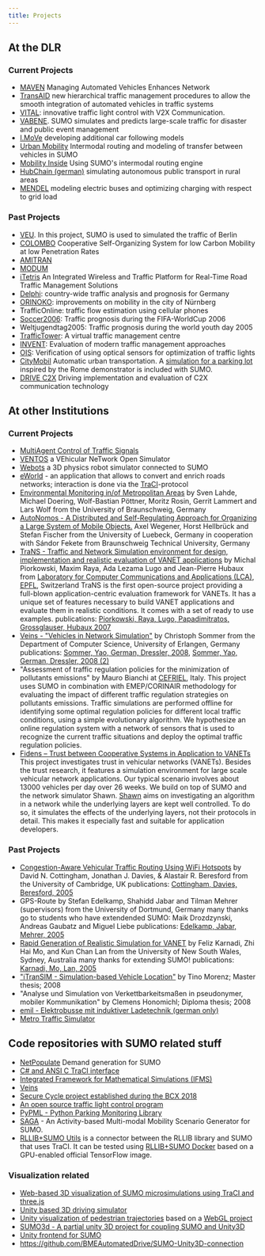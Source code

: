 ```yaml
---
title: Projects
---
```


## At the DLR

### Current Projects

- [MAVEN](http://www.maven-its.eu/) Managing Automated Vehicles
  Enhances Network
- [TransAID](https://ec.europa.eu/inea/en/horizon-2020/projects/H2020-Transport/Automated-Road-Transport/TransAID)
  new hierarchical traffic management procedures to allow the smooth
  integration of automated vehicles in traffic systems
- [VITAL](https://www.dlr.de/fs/en/desktopdefault.aspx/tabid-10704/20365_read-42579/):
  innovative traffic light control with V2X Communication.
- [VABENE](https://verkehrsforschung.dlr.de/en/projects/vabene). SUMO simulates and predicts
  large-scale traffic for disaster and public event management
- [I.MoVe](https://verkehrsforschung.dlr.de/de/projekte/imove)
  developing additional car following models
- [Urban Mobility](http://www.urmo.info/) Intermodal routing and
  modeling of transfer between vehicles in SUMO
- [Mobility Inside](http://www.mobilityinside.de/) Using SUMO's
  intermodal routing engine
- [HubChain (german)](http://komob.de/projekte/hub-chain/) simulating
  autonomous public transport in rural areas
- [MENDEL](http://mendel-projekt.de/en/home-2/) modeling electric
  buses and optimizing charging with respect to grid load

### Past Projects

- [VEU](https://www.dlr.de/VEU/). In this project, SUMO is used to
  simulated the traffic of Berlin
- [COLOMBO](https://verkehrsforschung.dlr.de/en/projects/colombo) Cooperative Self-Organizing
  System for low Carbon Mobility at low Penetration Rates
- [AMITRAN](https://web.archive.org/web/20180815190303/http://www.amitran.eu/)
- [MODUM](https://web.archive.org/web/20180831121624/http://modum-project.eu/)
- [iTetris](http://www.ict-itetris.eu/) An Integrated Wireless and
  Traffic Platform for Real-Time Road Traffic Management Solutions
- [Delphi](https://www.dlr.de/sc/desktopdefault.aspx/tabid-1262/1765_read-9581): country-wide traffic analysis and prognosis for Germany
- [ORINOKO](https://www.nuernberg.de/imperia/md/verkehrsplanung/dokumente/orinoko_final_internet.pdf): improvements on mobility in the
  city of Nürnberg
- TrafficOnline: traffic flow estimation using cellular phones
- [Soccer2006](https://web.archive.org/web/20150705081516/http://www.dlr.de/desktopdefault.aspx/tabid-1296):
  Traffic prognosis during the FIFA-WorldCup 2006
- Weltjugendtag2005: Traffic prognosis during the world youth day 2005
- [TrafficTower](https://www.dlr.de/fs/desktopdefault.aspx/tabid-1237/5441_read-12154/):
  A virtual traffic management centre
- [INVENT](http://www.invent-online.de/): Evaluation of modern traffic
  management approaches
- [OIS](https://web.archive.org/web/20040826034935/http://www.dlr.de/vf/forschung/projekte/ois): Verification of
  using optical sensors for optimization of traffic lights
- [CityMobil](https://web.archive.org/web/20191204150245/http://www.citymobil-project.eu:80/) Automatic urban
  transportation. A [simulation for a parking lot](../Tutorials/CityMobil.md) inspired by the Rome
  demonstrator is included with SUMO.
- [DRIVE C2X](https://web.archive.org/web/20170311043037/http://www.drive-c2x.eu/project) Driving implementation
  and evaluation of C2X communication technology

## At other Institutions

### Current Projects

- [MultiAgent Control of Traffic
  Signals](https://github.com/k0emt/macts)
- [VENTOS](http://maniam.github.io/VENTOS/) a VEhicular NeTwork Open
  Simulator
- [Webots](https://www.cyberbotics.com/) a 3D physics robot simulator
  connected to SUMO
- [eWorld](https://web.archive.org/web/20161205050209/http://eworld.sourceforge.net/) - an application that
  allows to convert and enrich roads networks; interaction is done via
  the [TraCI](../TraCI.md)-protocol
- [Environmental Monitoring in/of Metropolitan Areas](http://www.ibr.cs.tu-bs.de/projects/emma/index.xml?lang=en)
  by Sven Lahde, Michael Doering, Wolf-Bastian Pöttner, Moritz Rosin,
  Gerrit Lammert and Lars Wolf from the University of Braunschweig,
  Germany
- [AutoNomos - A Distributed and Self-Regulating Approach for Organizing a Large System of Mobile Objects.](https://web.archive.org/web/20180307071524/http://auto-nomos.de/) Axel Wegener, Horst Hellbrück
  and Stefan Fischer from the University of Luebeck, Germany in
  cooperation with Sándor Fekete from Braunschweig Technical
  University, Germany
- [TraNS - Traffic and Network Simulation environment for design, implementation
  and realistic evaluation of VANET
  applications](http://trans.epfl.ch)
  by Michal Piorkowski, Maxim Raya, Ada Lezama Lugo and Jean-Pierre
  Hubaux from [Laboratory for Computer Communications and Applications
  (LCA)](http://lcawww.epfl.ch), [EPFL](http://www.epfl.ch),
  Switzerland
  TraNS is the first open-source project providing a full-blown
  application-centric evaluation framework for VANETs. It has a unique
  set of features necessary to build VANET applications and evaluate
  them in realistic conditions. It comes with a set of ready to use
  examples.
  publications: [Piorkowski, Raya, Lugo, Papadimitratos, Grossglauser,
  Hubaux
  2007](../Publications.md#piorkowskirayalugopapadimitratosgrossglauserhubaux2007)
- [Veins - "Vehicles in Network Simulation"](https://veins.car2x.org/)
  by Christoph Sommer from the Department of Computer Science,
  University of Erlangen, Germany
  publications: [Sommer, Yao, German, Dressler, 2008](../Publications.md#sommeryaogermandressler2008), [Sommer,
  Yao, German, Dressler, 2008
  (2)](../Publications.md#sommeryaogermandressler2008_2)
- "Assessment of traffic regulation policies for the minimization of
  pollutants emissions"
  by Mauro Bianchi at [CEFRIEL](http://www.cefriel.it/), Italy.
  This project uses SUMO in combination with EMEP/CORINAIR methodology
  for evaluating the impact of different traffic regulation strategies
  on pollutants emissions. Traffic simulations are performed offline
  for identifying some optimal regulation policies for different local
  traffic conditions, using a simple evolutionary algorithm. We
  hypothesize an online regulation system with a network of sensors
  that is used to recognize the current traffic situations and deploy
  the optimal traffic regulation policies.
- [Fidens – Trust between Cooperative Systems in Application to VANETs](https://web.archive.org/web/20120313075112/http://www.ldv.ei.tum.de/en/research/fidens/)
  This project investigates trust in vehicular networks (VANETs).
  Besides the trust research, it features a simulation environment for
  large scale vehicular network applications. Our typical scenario
  involves about 13000 vehicles per day over 26 weeks. We build on top
  of SUMO and the network simulator Shawn.
  [Shawn](https://github.com/itm/shawn) aims on investigating an
  algorithm in a network while the underlying layers are kept well
  controlled. To do so, it simulates the effects of the underlying
  layers, not their protocols in detail. This makes it especially fast
  and suitable for application developers.

### Past Projects

- [Congestion-Aware Vehicular Traffic Routing Using WiFi Hotspots](https://www.cl.cam.ac.uk/research/dtg/www/publications/public/jjd27/ciiHandout.pdf)
  by David N. Cottingham, Jonathan J. Davies, & Alastair R. Beresford
  from the University of Cambridge, UK
  publications: [Cottingham, Davies, Beresford,
  2005](../Publications.md#cottinghamdaviesberesford2005)
- GPS-Route by Stefan Edelkamp, Shahidd Jabar and Tilman Mehrer (supervisors)
  from the University of Dortmund, Germany
  many thanks go to students who have extendended SUMO: Maik
  Drozdzynski, Andreas Gaubatz and Miguel Liebe
  publications: [Edelkamp, Jabar, Mehrer, 2005](../Publications.md#edelkampjabarmehrer2005)
- [Rapid Generation of Realistic Simulation for VANET](https://lens.csie.ncku.edu.tw/index.php/research-projects/past/18-rapid-vanet)
  by Feliz Karnadi, Zhi Hai Mo, and Kun Chan Lan from the University
  of New South Wales, Sydney, Australia
  many thanks for extending SUMO\!
  publications: [Karnadi, Mo, Lan,
  2005](../Publications.md#karnadimolan2005)
- ["iTranSIM - Simulation-based Vehicle
  Location"](https://www.cs.tcd.ie/publications/tech-reports/reports.07/TCD-CS-2007-56.pdf)
  by Tino Morenz; Master thesis; 2008
- "Analyse und Simulation von Verkettbarkeitsmaßen in pseudonymer,
  mobiler
  Kommunikation" by Clemens Honomichl; Diploma thesis; 2008
- [emil - Elektrobusse mit induktiver Ladetechnik (german only)](https://web.archive.org/web/20150722031908/http://www.verkehr-bs.de/unternehmen/forschungsprojekt-emil.html)
- [Metro Traffic Simulator](https://tech.d-itlab.co.jp/author/osamumasutani/)

## Code repositories with SUMO related stuff

- [NetPopulate](https://github.com/maslab-ufrgs/net-populate) Demand generation for SUMO
- [C\# and ANSI C TraCI interface](https://github.com/CodingConnected/CodingConnected.Traci)
- [Integrated Framework for Mathematical Simulations (IFMS)](https://web.archive.org/web/20180611001733/https://github.com/nitindesh/IFMS)
- [Veins](https://github.com/sommer/veins)
- [Secure Cycle project established during the BCX 2018](https://github.com/kratz00/bcx18_secureCycle)
- [An open source traffic light control program](https://github.com/MartijnHarmenzon/openTLC)
- [PyPML - Python Parking Monitoring Library](https://github.com/lcodeca/PyPML)
- [SAGA](https://github.com/lcodeca/SUMOActivityGen) - An Activity-based Multi-modal Mobility Scenario Generator for SUMO.
- [RLLIB+SUMO Utils](https://github.com/lcodeca/rllibsumoutils) is a connector between the RLLIB library and SUMO that uses TraCI. It can be tested using [RLLIB+SUMO Docker](https://github.com/lcodeca/rllibsumodocker) based on a GPU-enabled official TensorFlow image.

### Visualization related

- [Web-based 3D visualization of SUMO microsimulations using TraCI and three.js](https://github.com/sidewalklabs/sumo-web3d)
- [Unity based 3D driving simulator](https://github.com/DarraghMac97/Real-time-Traffic-Simulation-with-3D-Visualisation)
- [Unity visualization of pedestrian trajectories](https://github.com/danielbuechele/SumoVizUnity) based on a [WebGL project](https://github.com/danielbuechele/SumoViz3D)
- [SUMO3d - A partial unity 3D project for coupling SUMO and Unity3D](https://github.com/SvenMertin/SUMO3d)
- [Unity frontend for SUMO](https://github.com/Andrew-Stebel/Unity-SUMO)
- https://github.com/BMEAutomatedDrive/SUMO-Unity3D-connection
